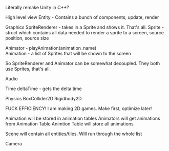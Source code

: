 Literally remake Unity in C++?

High level view
Entity                  -   Contains a bunch of components, update, render

Graphics
SpriteRenderer          -   takes in a Sprite and shows it. That's all.
Sprite                  -   struct which contains all data needed to render a sprite to a screen, source position, source size

Animator                -   playAnimation(animation_name)   
Animation               -   a list of Sprites that will be shown to the screen

So SpriteRenderer and Animator can be somewhat decoupled. They both use Sprites, that's all.

Audio

Time
deltaTime               -   gets the delta time

Physics
BoxCollider2D
Rigidbody2D

FUCK EFFICIENCY! I am making 2D games. Make first, optimize later!

Animation will be stored in animation tables
Animators will get animations from Animation Table
Animtion Table will store all animations

Scene will contain all entities/tiles. Will run through the whole list

Camera